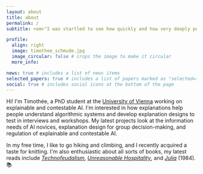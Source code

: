 ```yaml
---
layout: about
title: about
permalink: /
subtitle: <em>"I was startled to see how quickly and how very deeply people conversing With DOCTOR became emotionally involved with the computer and how unequivocally they anthropomorphized it."</em> - Joseph Weizenbaum in <a href='https://en.wikipedia.org/wiki/Computer_Power_and_Human_Reason'>Computer Power and Human Reason</a>

profile:
  align: right
  image: timothee_schmude.jpg
  image_circular: false # crops the image to make it circular
  more_info: 

news: true # includes a list of news items
selected_papers: true # includes a list of papers marked as "selected={true}"
social: true # includes social icons at the bottom of the page
---
```


Hi! I'm Timothée, a PhD student at the <a href='https://vda.cs.univie.ac.at/team/person/1001666/#publications'>University of Vienna</a> working on explainable and contestable AI. I'm interested in how explanations help people understand algorithmic systems and develop explanation designs to test in interviews and workshops. My latest projects look at the information needs of AI novices, explanation design for group decision-making, and regulation of explainable and contestable AI.

In my free time, I like to go hiking and climbing, and I recently acquired a taste for knitting. I'm also enthusiastic about all sorts of books, my latest reads include *<a href='https://www.penguin.co.uk/books/451795/technofeudalism-by-varoufakis-yanis/9781529926095'>Technofeudalism</a>*, 
<a href='https://www.penguinrandomhouse.com/books/674289/unreasonable-hospitality-by-will-guidara/'>*Unreasonable Hospitality*</a>, and 
<a href='https://www.goodreads.com/book/show/86508927-julia'>*Julia*</a> (1984). 📚
<!-- some of which I review and comment on the <a href="https://timothee-schmude.github.io/blog">blog page</a>. -->

<!--- Put your address / P.O. box / other info right below your picture. You can also disable any of these elements by editing `profile` property of the YAML header of your `_pages/about.md`. Edit `_bibliography/papers.bib` and Jekyll will render your [publications page](/al-folio/publications/) automatically.

# Link to your social media connections, too. This theme is set up to use [Font Awesome icons](https://fontawesome.com/) and [Academicons](https://jpswalsh.github.io/academicons/), like the ones below. Add your Facebook, Twitter, LinkedIn, Google Scholar, or just disable all of them. -->
